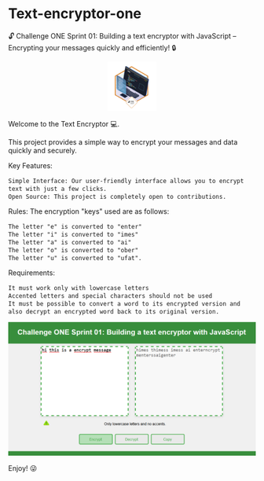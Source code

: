 # Text-encryptor-one
🔓 Challenge ONE Sprint 01: Building a text encryptor with JavaScript – Encrypting your messages quickly and efficiently! 🔒

<div align="center">
    <img src="./img/insignia_encriptador.png" width="100px" height="100px">
</div>

Welcome to the Text Encryptor 💻.

This project provides a simple way to encrypt your messages and data quickly and securely.

Key Features:

    Simple Interface: Our user-friendly interface allows you to encrypt text with just a few clicks.
    Open Source: This project is completely open to contributions.

Rules:
The encryption "keys" used are as follows:

    The letter "e" is converted to "enter"
    The letter "i" is converted to "imes"
    The letter "a" is converted to "ai"
    The letter "o" is converted to "ober"
    The letter "u" is converted to "ufat".
        
Requirements:

    It must work only with lowercase letters
    Accented letters and special characters should not be used
    It must be possible to convert a word to its encrypted version and also decrypt an encrypted word back to its original version.

<div align="center">
    <img src="./img/example.png">
</div>   
  
Enjoy! 😜
